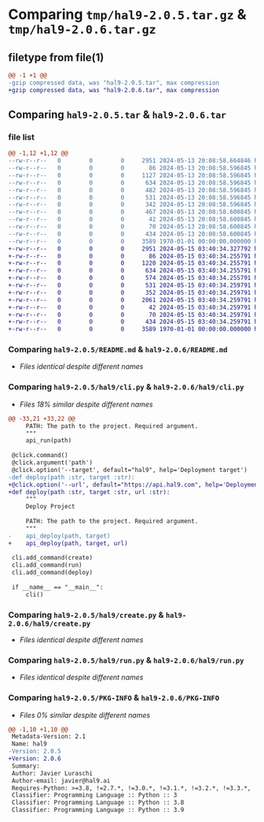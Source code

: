 # Comparing `tmp/hal9-2.0.5.tar.gz` & `tmp/hal9-2.0.6.tar.gz`

## filetype from file(1)

```diff
@@ -1 +1 @@
-gzip compressed data, was "hal9-2.0.5.tar", max compression
+gzip compressed data, was "hal9-2.0.6.tar", max compression
```

## Comparing `hal9-2.0.5.tar` & `hal9-2.0.6.tar`

### file list

```diff
@@ -1,12 +1,12 @@
--rw-r--r--   0        0        0     2951 2024-05-13 20:08:58.664846 hal9-2.0.5/README.md
--rw-r--r--   0        0        0       86 2024-05-13 20:08:58.596845 hal9-2.0.5/hal9/__init__.py
--rw-r--r--   0        0        0     1127 2024-05-13 20:08:58.596845 hal9-2.0.5/hal9/cli.py
--rw-r--r--   0        0        0      634 2024-05-13 20:08:58.596845 hal9-2.0.5/hal9/create.py
--rw-r--r--   0        0        0      482 2024-05-13 20:08:58.596845 hal9-2.0.5/hal9/deploy.py
--rw-r--r--   0        0        0      531 2024-05-13 20:08:58.596845 hal9-2.0.5/hal9/run.py
--rw-r--r--   0        0        0      342 2024-05-13 20:08:58.596845 hal9-2.0.5/hal9/targets/docker.py
--rw-r--r--   0        0        0      467 2024-05-13 20:08:58.600845 hal9-2.0.5/hal9/targets/hal9.py
--rw-r--r--   0        0        0       42 2024-05-13 20:08:58.600845 hal9-2.0.5/hal9/templates/docker/Dockerfile
--rw-r--r--   0        0        0       70 2024-05-13 20:08:58.600845 hal9-2.0.5/hal9/templates/openai/app.py
--rw-r--r--   0        0        0      434 2024-05-13 20:08:58.600845 hal9-2.0.5/pyproject.toml
--rw-r--r--   0        0        0     3589 1970-01-01 00:00:00.000000 hal9-2.0.5/PKG-INFO
+-rw-r--r--   0        0        0     2951 2024-05-15 03:40:34.327792 hal9-2.0.6/README.md
+-rw-r--r--   0        0        0       86 2024-05-15 03:40:34.255791 hal9-2.0.6/hal9/__init__.py
+-rw-r--r--   0        0        0     1220 2024-05-15 03:40:34.255791 hal9-2.0.6/hal9/cli.py
+-rw-r--r--   0        0        0      634 2024-05-15 03:40:34.255791 hal9-2.0.6/hal9/create.py
+-rw-r--r--   0        0        0      574 2024-05-15 03:40:34.255791 hal9-2.0.6/hal9/deploy.py
+-rw-r--r--   0        0        0      531 2024-05-15 03:40:34.259791 hal9-2.0.6/hal9/run.py
+-rw-r--r--   0        0        0      352 2024-05-15 03:40:34.259791 hal9-2.0.6/hal9/targets/docker.py
+-rw-r--r--   0        0        0     2061 2024-05-15 03:40:34.259791 hal9-2.0.6/hal9/targets/hal9.py
+-rw-r--r--   0        0        0       42 2024-05-15 03:40:34.259791 hal9-2.0.6/hal9/templates/docker/Dockerfile
+-rw-r--r--   0        0        0       70 2024-05-15 03:40:34.259791 hal9-2.0.6/hal9/templates/openai/app.py
+-rw-r--r--   0        0        0      434 2024-05-15 03:40:34.259791 hal9-2.0.6/pyproject.toml
+-rw-r--r--   0        0        0     3589 1970-01-01 00:00:00.000000 hal9-2.0.6/PKG-INFO
```

### Comparing `hal9-2.0.5/README.md` & `hal9-2.0.6/README.md`

 * *Files identical despite different names*

### Comparing `hal9-2.0.5/hal9/cli.py` & `hal9-2.0.6/hal9/cli.py`

 * *Files 18% similar despite different names*

```diff
@@ -33,21 +33,22 @@
     PATH: The path to the project. Required argument.
     """
     api_run(path)
 
 @click.command()
 @click.argument('path')
 @click.option('--target', default="hal9", help='Deployment target')
-def deploy(path :str, target :str):
+@click.option('--url', default="https://api.hal9.com", help='Deployment url')
+def deploy(path :str, target :str, url :str):
     """
     Deploy Project
 
     PATH: The path to the project. Required argument.
     """
-    api_deploy(path, target)
+    api_deploy(path, target, url)
 
 cli.add_command(create)
 cli.add_command(run)
 cli.add_command(deploy)
 
 if __name__ == "__main__":
     cli()
```

### Comparing `hal9-2.0.5/hal9/create.py` & `hal9-2.0.6/hal9/create.py`

 * *Files identical despite different names*

### Comparing `hal9-2.0.5/hal9/run.py` & `hal9-2.0.6/hal9/run.py`

 * *Files identical despite different names*

### Comparing `hal9-2.0.5/PKG-INFO` & `hal9-2.0.6/PKG-INFO`

 * *Files 0% similar despite different names*

```diff
@@ -1,10 +1,10 @@
 Metadata-Version: 2.1
 Name: hal9
-Version: 2.0.5
+Version: 2.0.6
 Summary: 
 Author: Javier Luraschi
 Author-email: javier@hal9.ai
 Requires-Python: >=3.8, !=2.7.*, !=3.0.*, !=3.1.*, !=3.2.*, !=3.3.*, !=3.4.*, !=3.5.*, !=3.6.*, !=3.7.*
 Classifier: Programming Language :: Python :: 3
 Classifier: Programming Language :: Python :: 3.8
 Classifier: Programming Language :: Python :: 3.9
```


